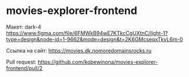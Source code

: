 # movies-explorer-frontend

Макет: dark-4
https://www.figma.com/file/6FMWkB94wE7KTkcCgUXtnC/light-1?type=design&node-id=1-9662&mode=design&t=2K6GMcseqxTkvL6m-0

Ссылка на сайт: https://movies.dk.nomoredomainsrocks.ru

Pull request: https://github.com/kobewinona/movies-explorer-frontend/pull/2
